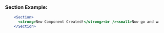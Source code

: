 ### Section Example:

```jsx
    <Section>
      <strong>New Component Created!</strong><br /><small>Now go and write some code! -- <em>You code monkey, you ;)</em></small>.
    </Section>
```
